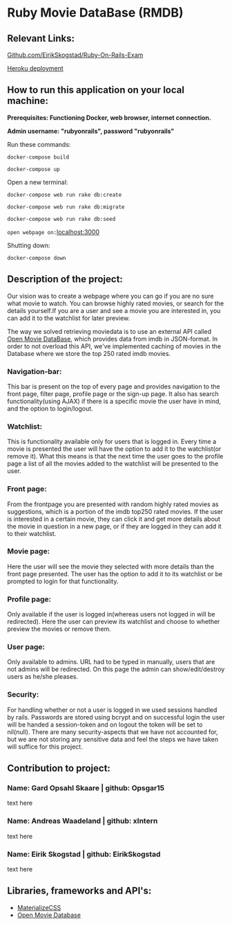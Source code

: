 # Ruby Movie DataBase (RMDB)

## Relevant Links: 
[Github.com/EirikSkogstad/Ruby-On-Rails-Exam](https://github.com/EirikSkogstad/Ruby-On-Rails-Exam)

[Heroku deployment](https://rmdb1337.herokuapp.com/)

## How to run this application on your local machine:
**Prerequisites: Functioning Docker, web browser, internet connection.** 

**Admin username: "rubyonrails", password "rubyonrails"**

Run these commands:

`docker-compose build`

`docker-compose up`

Open a new terminal:

`docker-compose web run rake db:create`

`docker-compose web run rake db:migrate`

`docker-compose web run rake db:seed`

`open webpage on:`[localhost:3000](http://localhost:3000)

Shutting down:

`docker-compose down`

## Description of the project:
Our vision was to create a webpage where you can go if you are no sure what movie to watch. You can browse highly rated movies, or search for the details yourself.If you are a user and see a movie you are interested in, you can add it to the watchlist for later preview. 

The way we solved retrieving moviedata is to use an external API called [Open Movie DataBase](https://www.omdbapi.com/), which provides data from imdb in JSON-format. In order to not overload this API, we've implemented caching of movies in the Database where we store the top 250 rated imdb movies. 

### Navigation-bar:
This bar is present on the top of every page and provides navigation to the front page, filter page, profile page or the sign-up page. It also has search functionality(using AJAX) if there is a specific movie the user have in mind, and the option to login/logout.

### Watchlist:
This is functionality available only for users that is logged in. Every time a movie is presented the user will have the option to add it to the watchlist(or remove it). What this means is that the next time the user goes to the profile page a list of all the movies added to the watchlist will be presented to the user.

### Front page:
From the frontpage you are presented with random highly rated movies as suggestions, which is a portion of the imdb top250 rated movies. If the user is interested in a certain movie, they can click it and get more details about the movie in question in a new page, or if they are logged in they can add it to their watchlist. 

### Movie page:
Here the user will see the movie they selected with more details than the front page presented. The user has the option to add it to its watchlist or be prompted to login for that functionality.

### Profile page:
Only available if the user is logged in(whereas users not logged in will be redirected). Here the user can preview its watchlist and choose to whether preview the movies or remove them.

### User page:
Only available to admins. URL had to be typed in manually, users that are not admins will be redirected. On this page the admin can show/edit/destroy users as he/she pleases.

### Security: 
For handling whether or not a user is logged in we used sessions handled by rails. Passwords are stored using bcrypt and on successful login the user will be handed a session-token and on logout the token will be set to nil(null). There are many security-aspects that we have not accounted for, but we are not storing any sensitive data and feel the steps we have taken will suffice for this project. 

## Contribution to project:

### Name: Gard Opsahl Skaare | github: Opsgar15
text here
### Name: Andreas Waadeland | github: xIntern
text here
### Name: Eirik Skogstad | github: EirikSkogstad 
text here

## Libraries, frameworks and API's:
- [MaterializeCSS](http://materializecss.com/)
- [Open Movie Database](https://www.omdbapi.com/)
